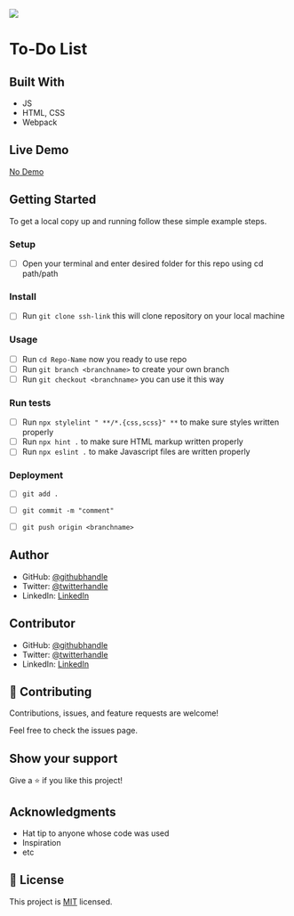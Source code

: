 ![](https://img.shields.io/badge/Microverse-blueviolet)

# To-Do List

## Built With

- JS
- HTML, CSS
- Webpack

## Live Demo

[No Demo](https://aliveguy.github.io/webpack/)


## Getting Started

To get a local copy up and running follow these simple example steps.

### Setup
- [ ] Open your terminal and enter desired folder for this repo using cd path/path

### Install
- [ ] Run `git clone ssh-link` this will clone repository on your local machine

### Usage
- [ ] Run `cd Repo-Name` now you ready to use repo
- [ ] Run `git branch <branchname>` to create your own branch
- [ ] Run `git checkout <branchname>` you can use it this way

### Run tests
- [ ] Run `npx stylelint " **/*.{css,scss}" **` to make sure styles written properly
- [ ] Run `npx hint .` to make sure HTML markup written properly
- [ ] Run `npx eslint .` to make Javascript files are written properly

### Deployment
- [ ] `git add .`
- [ ] `git commit -m "comment"`
- [ ] `git push origin <branchname>`


## Author

- GitHub: [@githubhandle](https://github.com/aliveGUY)
- Twitter: [@twitterhandle](https://twitter.com/Sciborskyy)
- LinkedIn: [LinkedIn](https://www.linkedin.com/in/ilya-dubrovin-921a2721b/)

## Contributor
- GitHub: [@githubhandle](https://github.com/AlphaNtihinduka)
- Twitter: [@twitterhandle](https://twitter.com/AlphaNtihinduka)
- LinkedIn: [LinkedIn](https://www.linkedin.com/in/ntihinduka-alpha-81bb7b22a/)

## 🤝 Contributing

Contributions, issues, and feature requests are welcome!

Feel free to check the issues page.

## Show your support

Give a ⭐️ if you like this project!

## Acknowledgments

- Hat tip to anyone whose code was used
- Inspiration
- etc

## 📝 License

This project is [MIT](./MIT.md) licensed.